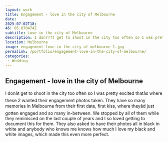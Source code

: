 ```yaml
---
layout: work
title: Engagement - love in the city of Melbourne
date: 
2025-07-02T18: 
46: 05.070474Z
subtitle: Love in the city of Melbourne
description: I don???t get to shoot in the city too often so I was pretty excited that???s where these 2 wanted their engagement photos taken.
location: Melbourne
image: engagement-love-in-the-city-of-melbourne-1.jpg
permalink: /portfolio/engagement-love-in-the-city-of-melbourne/
categories:
 - Wedding
---
```


## Engagement - love in the city of Melbourne

I donât get to shoot in the city too often so I was pretty excited thatâs where these 2 wanted their engagement photos taken. They have so many memories in Melbourne from their first date, first kiss, where theyâd just gotten engaged and so many in-between. We stopped by all of them while they reminisced on the last couple of years and I so loved getting to document this for them. They also asked to have their photos all in black in white and anybody who knows me knows how much I love my black and white images, which made this even more perfect.
